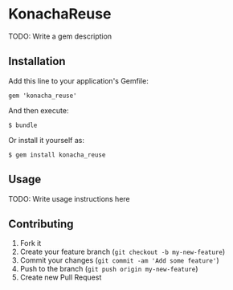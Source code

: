 # KonachaReuse

TODO: Write a gem description

## Installation

Add this line to your application's Gemfile:

    gem 'konacha_reuse'

And then execute:

    $ bundle

Or install it yourself as:

    $ gem install konacha_reuse

## Usage

TODO: Write usage instructions here

## Contributing

1. Fork it
2. Create your feature branch (`git checkout -b my-new-feature`)
3. Commit your changes (`git commit -am 'Add some feature'`)
4. Push to the branch (`git push origin my-new-feature`)
5. Create new Pull Request
